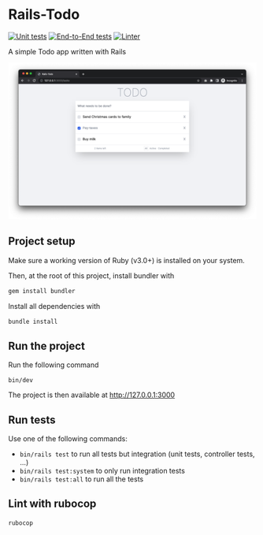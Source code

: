 # Rails-Todo

[![Unit tests][unit-tests-badge]][unit-tests-url]
[![End-to-End tests][e2e-tests-badge]][e2e-tests-url]
[![Linter][linter-badge]][linter-url]

[unit-tests-badge]: https://github.com/romsssss/todos/actions/workflows/rails-unit-tests-runner.yml/badge.svg?branch=main
[unit-tests-url]: https://github.com/romsssss/todos/actions/workflows/rails-unit-tests-runner.yml?query=branch%3Amain
[e2e-tests-badge]: https://github.com/romsssss/todos/actions/workflows/rails-e2e-tests-runner.yml/badge.svg?branch=main
[e2e-tests-url]: https://github.com/romsssss/todos/actions/workflows/rails-e2e-tests-runner.yml?query=branch%3Amain
[linter-badge]: https://github.com/romsssss/todos/actions/workflows/rails-linter-runner.yml/badge.svg?branch=main
[linter-url]: https://github.com/romsssss/todos/actions/workflows/rails-linter-runner.yml?query=branch%3Amain

A simple Todo app written with Rails

![Application screenshot](app/assets/images/app-screenshot.png?raw=true "Application Screenshot")

## Project setup

Make sure a working version of Ruby (v3.0+) is installed on your system.

Then, at the root of this project, install bundler with

```bash
gem install bundler
```

Install all dependencies with

```bash
bundle install
```

## Run the project

Run the following command

```
bin/dev
```

The project is then available at http://127.0.0.1:3000

## Run tests

Use one of the following commands:

* `bin/rails test` to run all tests but integration (unit tests, controller tests, ...)
* `bin/rails test:system` to only run integration tests
* `bin/rails test:all` to run all the tests

## Lint with rubocop

```
rubocop
```
